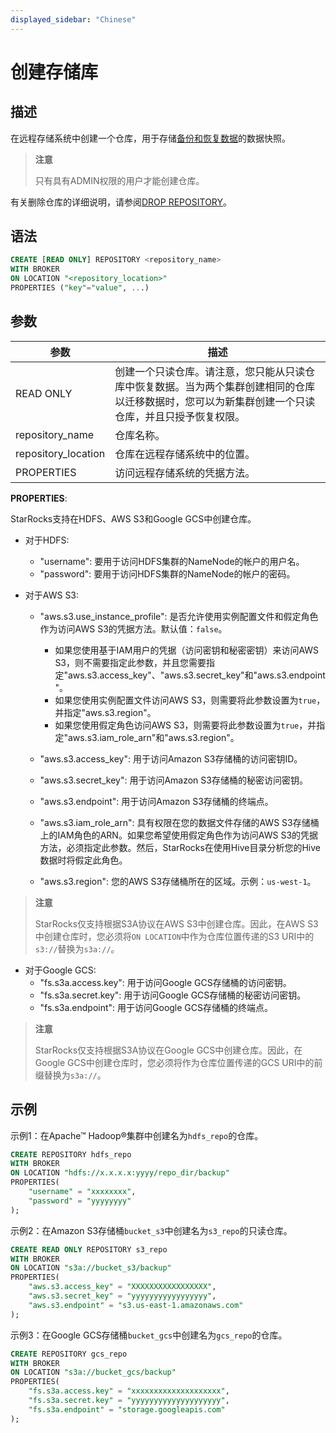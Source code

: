 ```yaml
---
displayed_sidebar: "Chinese"
---
```


# 创建存储库

## 描述

在远程存储系统中创建一个仓库，用于存储[备份和恢复数据](../../../administration/Backup_and_restore.md)的数据快照。

> **注意**
>
> 只有具有ADMIN权限的用户才能创建仓库。

有关删除仓库的详细说明，请参阅[DROP REPOSITORY](../data-definition/DROP_REPOSITORY.md)。

## 语法

```SQL
CREATE [READ ONLY] REPOSITORY <repository_name>
WITH BROKER
ON LOCATION "<repository_location>"
PROPERTIES ("key"="value", ...)
```

## 参数

| **参数**             | **描述**                                                     |
| ------------------- | ------------------------------------------------------------ |
| READ ONLY           | 创建一个只读仓库。请注意，您只能从只读仓库中恢复数据。当为两个集群创建相同的仓库以迁移数据时，您可以为新集群创建一个只读仓库，并且只授予恢复权限。|
| repository_name     | 仓库名称。                                                   |
| repository_location | 仓库在远程存储系统中的位置。                                 |
| PROPERTIES          | 访问远程存储系统的凭据方法。                                |

**PROPERTIES**:

StarRocks支持在HDFS、AWS S3和Google GCS中创建仓库。

- 对于HDFS:
  - "username": 要用于访问HDFS集群的NameNode的帐户的用户名。
  - "password": 要用于访问HDFS集群的NameNode的帐户的密码。

- 对于AWS S3:
  - "aws.s3.use_instance_profile": 是否允许使用实例配置文件和假定角色作为访问AWS S3的凭据方法。默认值：`false`。

    - 如果您使用基于IAM用户的凭据（访问密钥和秘密密钥）来访问AWS S3，则不需要指定此参数，并且您需要指定"aws.s3.access_key"、"aws.s3.secret_key"和"aws.s3.endpoint"。
    - 如果您使用实例配置文件访问AWS S3，则需要将此参数设置为`true`，并指定"aws.s3.region"。
    - 如果您使用假定角色访问AWS S3，则需要将此参数设置为`true`，并指定"aws.s3.iam_role_arn"和"aws.s3.region"。
  
  - "aws.s3.access_key": 用于访问Amazon S3存储桶的访问密钥ID。
  - "aws.s3.secret_key": 用于访问Amazon S3存储桶的秘密访问密钥。
  - "aws.s3.endpoint": 用于访问Amazon S3存储桶的终端点。
  - "aws.s3.iam_role_arn": 具有权限在您的数据文件存储的AWS S3存储桶上的IAM角色的ARN。如果您希望使用假定角色作为访问AWS S3的凭据方法，必须指定此参数。然后，StarRocks在使用Hive目录分析您的Hive数据时将假定此角色。
  - "aws.s3.region": 您的AWS S3存储桶所在的区域。示例：`us-west-1`。

> **注意**
>
> StarRocks仅支持根据S3A协议在AWS S3中创建仓库。因此，在AWS S3中创建仓库时，您必须将`ON LOCATION`中作为仓库位置传递的S3 URI中的`s3://`替换为`s3a://`。

- 对于Google GCS:
  - "fs.s3a.access.key": 用于访问Google GCS存储桶的访问密钥。
  - "fs.s3a.secret.key": 用于访问Google GCS存储桶的秘密访问密钥。
  - "fs.s3a.endpoint": 用于访问Google GCS存储桶的终端点。

> **注意**
>
> StarRocks仅支持根据S3A协议在Google GCS中创建仓库。因此，在Google GCS中创建仓库时，您必须将作为仓库位置传递的GCS URI中的前缀替换为`s3a://`。

## 示例

示例1：在Apache™ Hadoop®集群中创建名为`hdfs_repo`的仓库。

```SQL
CREATE REPOSITORY hdfs_repo
WITH BROKER
ON LOCATION "hdfs://x.x.x.x:yyyy/repo_dir/backup"
PROPERTIES(
    "username" = "xxxxxxxx",
    "password" = "yyyyyyyy"
);
```

示例2：在Amazon S3存储桶`bucket_s3`中创建名为`s3_repo`的只读仓库。

```SQL
CREATE READ ONLY REPOSITORY s3_repo
WITH BROKER
ON LOCATION "s3a://bucket_s3/backup"
PROPERTIES(
    "aws.s3.access_key" = "XXXXXXXXXXXXXXXXX",
    "aws.s3.secret_key" = "yyyyyyyyyyyyyyyyy",
    "aws.s3.endpoint" = "s3.us-east-1.amazonaws.com"
);
```

示例3：在Google GCS存储桶`bucket_gcs`中创建名为`gcs_repo`的仓库。

```SQL
CREATE REPOSITORY gcs_repo
WITH BROKER
ON LOCATION "s3a://bucket_gcs/backup"
PROPERTIES(
    "fs.s3a.access.key" = "xxxxxxxxxxxxxxxxxxxx",
    "fs.s3a.secret.key" = "yyyyyyyyyyyyyyyyyyyy",
    "fs.s3a.endpoint" = "storage.googleapis.com"
);
```